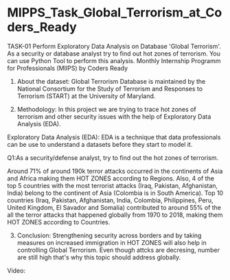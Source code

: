 # MIPPS_Task_Global_Terrorism_at_Coders_Ready

TASK-01
Perform Exploratory Data Analysis on Database 'Global Terrorism'.
As a security or database analyst try to find out hot zones of terrorism.
You can use Python Tool to perform this analysis.
Monthly Internship Programm for Professionals (MIIPS) by Coders Ready

1. About the dataset:
Global Terrorism Database is maintained by the National Consortium for the Study of Terrorism and Responses to Terrorism (START) at the University of Maryland.

2. Methodology:
In this project we are trying to trace hot zones of terrorism and other security issues with the help of Exploratory Data Analysis (EDA).

Exploratory Data Analysis (EDA): EDA is a technique that data professionals can be use to understand a datasets before they start to model it.

Q1:As a security/defense analyst, try to find out the hot zones of terrorism.

Around 71% of around 190k terror attacks occurred in the continents of Asia and Africa making them HOT ZONES according to Regions.
Also, 4 of the top 5 countries with the most terrorist attacks (Iraq, Pakistan, Afghanistan, India) belong to the continent of Asia (Colombia is in South America). Top 10 countries (Iraq, Pakistan, Afghanistan, India, Colombia, Philippines, Peru, United Kingdom, El Savador and Somalia) contributed to around 55% of the all the terror attacks that happened globally from 1970 to 2018, making them HOT ZONES according to Countries.

3. Conclusion:
Strengthening security across borders and by taking measures on increased immigration in HOT ZONES will also help in controlling Global Terrorism.
Even though attcks are decresing, number are still high that's why this topic should address globally.

Video:
